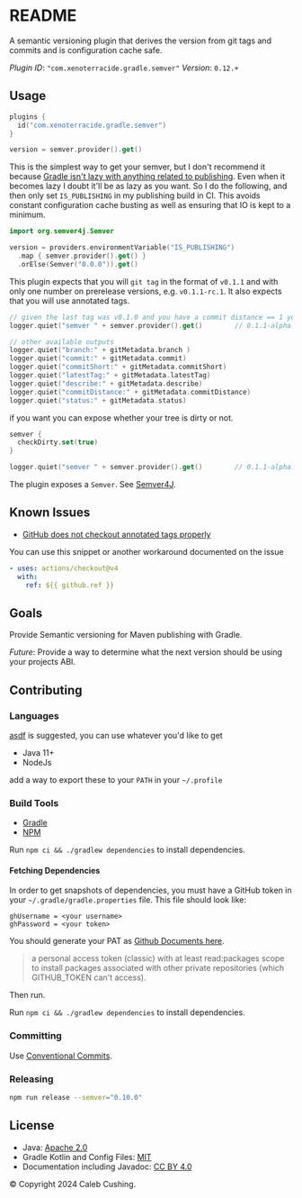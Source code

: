 <!--
SPDX-License-Identifier: CC-BY-4.0
© Copyright 2024 Caleb Cushing. All rights reserved.
-->

# README

A semantic versioning plugin that derives the version from git tags and commits and is configuration cache safe.

_Plugin ID_: `"com.xenoterracide.gradle.semver"`
_Version_: `0.12.+`

## Usage

```kt
plugins {
  id("com.xenoterracide.gradle.semver")
}

version = semver.provider().get()
```

This is the simplest way to get your semver, but I don't recommend it because [Gradle isn't lazy with anything related to publishing](https://github.com/gradle/gradle/issues/29342). Even when it becomes lazy I doubt it'll be as lazy as you want. So I do the following, and then only set `IS_PUBLISHING` in my publishing build in CI. This avoids constant configuration cache busting as well as ensuring that IO is kept to a minimum.

```kt
import org.semver4j.Semver

version = providers.environmentVariable("IS_PUBLISHING")
  .map { semver.provider().get() }
  .orElse(Semver("0.0.0")).get()
```

This plugin expects that you will `git tag` in the format of `v0.1.1` and with only one number on prerelease versions,
e.g. `v0.1.1-rc.1`. It also expects that you will use annotated tags.

```kt
// given the last tag was v0.1.0 and you have a commit distance == 1 you'll get something like
logger.quiet("semver " + semver.provider().get()        // 0.1.1-alpha.0.1+g3aae11e

// other available outputs
logger.quiet("branch:" + gitMetadata.branch )
logger.quiet("commit:" + gitMetadata.commit)
logger.quiet("commitShort:" + gitMetadata.commitShort)
logger.quiet("latestTag:" + gitMetadata.latestTag)
logger.quiet("describe:" + gitMetadata.describe)
logger.quiet("commitDistance:" + gitMetadata.commitDistance)
logger.quiet("status:" + gitMetadata.status)
```

if you want you can expose whether your tree is dirty or not.

```kt
semver {
  checkDirty.set(true)
}

logger.quiet("semver " + semver.provider().get()        // 0.1.1-alpha.0.1+g3aae11e.dirty
```

The plugin exposes a `Semver`. See [Semver4J](https://javadoc.io/doc/org.semver4j/semver4j/latest/index.html).

## Known Issues

- [GitHub does not checkout annotated tags properly](https://github.com/actions/checkout/issues/882)

You can use this snippet or another workaround documented on the issue

```yml
- uses: actions/checkout@v4
  with:
    ref: ${{ github.ref }}
```

## Goals

Provide Semantic versioning for Maven publishing with Gradle.

_Future_: Provide a way to determine what the next version should be using your projects ABI.

## Contributing

### Languages

[asdf](https://asdf-vm.com) is suggested, you can use whatever you'd like to get

- Java 11+
- NodeJs

add a way to export these to your `PATH` in your `~/.profile`

### Build Tools

- [Gradle](https://docs.gradle.org/current/userguide/command_line_interface.html)
- [NPM](https://docs.npmjs.com/about-npm)

Run `npm ci && ./gradlew dependencies` to install dependencies.

#### Fetching Dependencies

In order to get snapshots of dependencies, you must have a GitHub token in your `~/.gradle/gradle.properties` file. This
file should look like:

```properties
ghUsername = <your username>
ghPassword = <your token>
```

You should generate your PAT
as [Github Documents here](https://docs.github.com/en/packages/working-with-a-github-packages-registry/working-with-the-gradle-registry#authenticating-to-github-packages).

> a personal access token (classic) with at least read:packages scope to install packages associated with other private
> repositories (which GITHUB_TOKEN can't access).

Then run.

Run `npm ci && ./gradlew dependencies` to install dependencies.

### Committing

Use [Conventional Commits](https://www.conventionalcommits.org/en/v1.0.0/).

### Releasing

```sh
npm run release --semver="0.10.0"
```

## License

- Java: [Apache 2.0](https://choosealicense.com/licenses/apache-2.0/)
- Gradle Kotlin and Config Files: [MIT](https://choosealicense.com/licenses/mit/)
- Documentation including Javadoc: [CC BY 4.0](https://choosealicense.com/licenses/cc-by-4.0/)

© Copyright 2024 Caleb Cushing.
